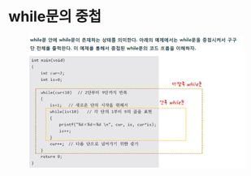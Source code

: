 # while문의 중첩

<figure><img src="../../../../../.gitbook/assets/image (9).png" alt=""><figcaption></figcaption></figure>
